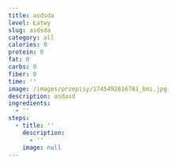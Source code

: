 ```yaml
---
title: asdsda
level: Łatwy
slug: asdsda
category: all
calories: 0
protein: 0
fat: 0
carbs: 0
fiber: 0
time: ''
image: /images/przepisy/1745492616781_bmi.jpg
description: asdasd
ingredients:
  - ''
steps:
  - title: ''
    description:
      - ''
    image: null
---
```



